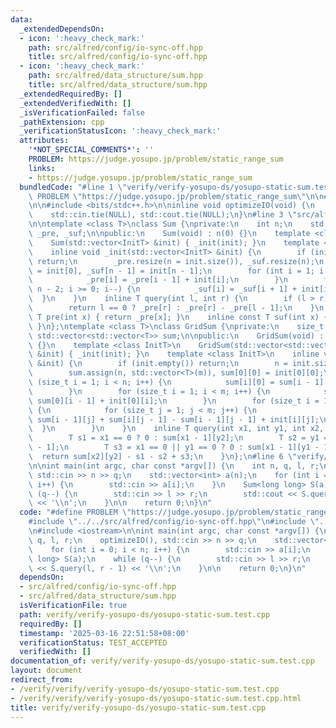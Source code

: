 ```yaml
---
data:
  _extendedDependsOn:
  - icon: ':heavy_check_mark:'
    path: src/alfred/config/io-sync-off.hpp
    title: src/alfred/config/io-sync-off.hpp
  - icon: ':heavy_check_mark:'
    path: src/alfred/data_structure/sum.hpp
    title: src/alfred/data_structure/sum.hpp
  _extendedRequiredBy: []
  _extendedVerifiedWith: []
  _isVerificationFailed: false
  _pathExtension: cpp
  _verificationStatusIcon: ':heavy_check_mark:'
  attributes:
    '*NOT_SPECIAL_COMMENTS*': ''
    PROBLEM: https://judge.yosupo.jp/problem/static_range_sum
    links:
    - https://judge.yosupo.jp/problem/static_range_sum
  bundledCode: "#line 1 \"verify/verify-yosupo-ds/yosupo-static-sum.test.cpp\"\n#define\
    \ PROBLEM \"https://judge.yosupo.jp/problem/static_range_sum\"\n\n#line 2 \"src/alfred/config/io-sync-off.hpp\"\
    \n\n#include <bits/stdc++.h>\n\ninline void optimizeIO(void) {\n    std::ios::sync_with_stdio(false);\n\
    \    std::cin.tie(NULL), std::cout.tie(NULL);\n}\n#line 3 \"src/alfred/data_structure/sum.hpp\"\
    \n\ntemplate <class T>\nclass Sum {\nprivate:\n    int n;\n    std::vector<T>\
    \ _pre, _suf;\n\npublic:\n    Sum(void) : n(0) {}\n    template <class InitT>\n\
    \    Sum(std::vector<InitT> &init) { _init(init); }\n    template <class InitT>\n\
    \    inline void _init(std::vector<InitT> &init) {\n        if (init.empty())\
    \ return;\n        _pre.resize(n = init.size()), _suf.resize(n);\n        _pre[0]\
    \ = init[0], _suf[n - 1] = init[n - 1];\n        for (int i = 1; i < n; i++) {\n\
    \            _pre[i] = _pre[i - 1] + init[i];\n        }\n        for (int i =\
    \ n - 2; i >= 0; i--) {\n            _suf[i] = _suf[i + 1] + init[i];\n      \
    \  }\n    }\n    inline T query(int l, int r) {\n        if (l > r) return T();\n\
    \        return l == 0 ? _pre[r] : _pre[r] - _pre[l - 1];\n    }\n    inline const\
    \ T pre(int x) { return _pre[x]; }\n    inline const T suf(int x) { return _suf[x];\
    \ }\n};\ntemplate <class T>\nclass GridSum {\nprivate:\n    size_t n, m;\n   \
    \ std::vector<std::vector<T>> sum;\n\npublic:\n    GridSum(void) : n(0), m(0)\
    \ {}\n    template <class InitT>\n    GridSum(std::vector<std::vector<InitT>>\
    \ &init) { _init(init); }\n    template <class InitT>\n    inline void _init(std::vector<std::vector<InitT>>\
    \ &init) {\n        if (init.empty()) return;\n        n = init.size(), m = init[0].size();\n\
    \        sum.assign(n, std::vector<T>(m)), sum[0][0] = init[0][0];\n        for\
    \ (size_t i = 1; i < n; i++) {\n            sum[i][0] = sum[i - 1][0] + init[i][0];\n\
    \        }\n        for (size_t i = 1; i < m; i++) {\n            sum[0][i] =\
    \ sum[0][i - 1] + init[0][i];\n        }\n        for (size_t i = 1; i < n; i++)\
    \ {\n            for (size_t j = 1; j < m; j++) {\n                sum[i][j] =\
    \ sum[i - 1][j] + sum[i][j - 1] - sum[i - 1][j - 1] + init[i][j];\n          \
    \  }\n        }\n    }\n    inline T query(int x1, int y1, int x2, int y2) {\n\
    \        T s1 = x1 == 0 ? 0 : sum[x1 - 1][y2];\n        T s2 = y1 == 0 ? 0 : sum[x2][y1\
    \ - 1];\n        T s3 = x1 == 0 || y1 == 0 ? 0 : sum[x1 - 1][y1 - 1];\n      \
    \  return sum[x2][y2] - s1 - s2 + s3;\n    }\n};\n#line 6 \"verify/verify-yosupo-ds/yosupo-static-sum.test.cpp\"\
    \n\nint main(int argc, char const *argv[]) {\n    int n, q, l, r;\n    optimizeIO(),\
    \ std::cin >> n >> q;\n    std::vector<int> a(n);\n    for (int i = 0; i < n;\
    \ i++) {\n        std::cin >> a[i];\n    }\n    Sum<long long> S(a);\n    while\
    \ (q--) {\n        std::cin >> l >> r;\n        std::cout << S.query(l, r - 1)\
    \ << '\\n';\n    }\n\n    return 0;\n}\n"
  code: "#define PROBLEM \"https://judge.yosupo.jp/problem/static_range_sum\"\n\n\
    #include \"../../src/alfred/config/io-sync-off.hpp\"\n#include \"../../src/alfred/data_structure/sum.hpp\"\
    \n#include <iostream>\n\nint main(int argc, char const *argv[]) {\n    int n,\
    \ q, l, r;\n    optimizeIO(), std::cin >> n >> q;\n    std::vector<int> a(n);\n\
    \    for (int i = 0; i < n; i++) {\n        std::cin >> a[i];\n    }\n    Sum<long\
    \ long> S(a);\n    while (q--) {\n        std::cin >> l >> r;\n        std::cout\
    \ << S.query(l, r - 1) << '\\n';\n    }\n\n    return 0;\n}\n"
  dependsOn:
  - src/alfred/config/io-sync-off.hpp
  - src/alfred/data_structure/sum.hpp
  isVerificationFile: true
  path: verify/verify-yosupo-ds/yosupo-static-sum.test.cpp
  requiredBy: []
  timestamp: '2025-03-16 22:51:58+08:00'
  verificationStatus: TEST_ACCEPTED
  verifiedWith: []
documentation_of: verify/verify-yosupo-ds/yosupo-static-sum.test.cpp
layout: document
redirect_from:
- /verify/verify/verify-yosupo-ds/yosupo-static-sum.test.cpp
- /verify/verify/verify-yosupo-ds/yosupo-static-sum.test.cpp.html
title: verify/verify-yosupo-ds/yosupo-static-sum.test.cpp
---
```

